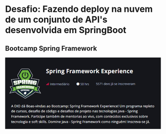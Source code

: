 <h1> Desafio: Fazendo deploy na nuvem de um conjunto de  API's desenvolvida em SpringBoot</h1>

## Bootcamp Spring Framework

![Imagem do curso](img/Spring%20Framework.png)

